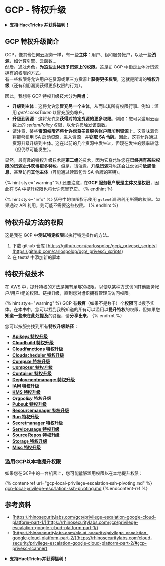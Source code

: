 # GCP - 特权升级

<details>

<summary><strong>支持 HackTricks 并获得福利！</strong></summary>

* 如果您想在 HackTricks 中看到您的公司广告，或者如果您想访问 PEASS 的最新版本或下载 PDF 版的 HackTricks，请查看[**订阅计划**](https://github.com/sponsors/carlospolop)！
* 获取[**官方 PEASS 和 HackTricks 商品**](https://peass.creator-spring.com)
* 发现[**PEASS 家族**](https://opensea.io/collection/the-peass-family)，我们的独家[**NFT**](https://opensea.io/collection/the-peass-family)收藏品
* **加入** 💬 [**Discord 群组**](https://discord.gg/hRep4RUj7f) 或 [**Telegram 群组**](https://t.me/peass) 或 **关注**我的 **Twitter** 🐦 [**@carlospolopm**](https://twitter.com/carlospolopm)**。**
* **通过向** [**HackTricks**](https://github.com/carlospolop/hacktricks) **和** [**HackTricks Cloud**](https://github.com/carlospolop/hacktricks-cloud) **github 仓库提交 PR 来分享您的黑客技巧。**

</details>

## GCP 特权升级简介 <a href="#introduction-to-gcp-privilege-escalation" id="introduction-to-gcp-privilege-escalation"></a>

GCP，像其他任何云服务一样，有一些**主体**：用户、组和服务帐户，以及一些**资源**，如计算引擎、云函数...\
然后，通过角色，**为这些主体授予资源上的权限**。这是在 GCP 中指定主体对资源拥有的权限的方式。\
有一些权限将允许用户在资源或第三方资源上**获得更多权限**，这就是所谓的**特权升级**（还有利用漏洞获得更多权限的行为）。

因此，我想将 GCP 特权升级技术分为**两组**：

* **升级到主体**：这将允许您**冒充另一个主体**，从而以其所有权限行事。例如：滥用 _getAccessToken_ 以冒充服务帐户。
* **升级到资源**：这将允许您**获得对特定资源的更多权限**。例如：您可以滥用云函数上的 _setIamPolicy_ 权限，以允许您触发该函数。
* 请注意，某些**资源权限还将允许您将任意服务帐户附加到资源**上。这意味着您将能够使用 SA 启动资源，进入资源，并**窃取 SA 令牌**。因此，这将允许通过资源升级升级到主体。这在以前的几个资源中发生过，但现在发生的频率较低（但仍然可能发生）。

显然，最有趣的特权升级技术是**第二组**的技术，因为它将允许您在**已经拥有某些权限的资源之外获得更多特权**。但是，请注意，**升级资源**可能还会让您访问**敏感信息**，甚至访问**其他主体**（可能通过读取包含 SA 令牌的密钥）。

{% hint style="warning" %}
还要注意，在**GCP 服务帐户既是主体又是权限**，因此在 SA 中提升权限也将允许您冒充它。
{% endhint %}

{% hint style="info" %}
括号中的权限指示使用 `gcloud` 漏洞利用所需的权限。如果通过 API 利用，则可能不需要这些权限。
{% endhint %}

## 特权升级方法的权限

这是我在 GCP 中**测试特定权限**以执行特定操作的方法。

1. 下载 github 仓库 [https://github.com/carlospolop/gcp\_privesc\_scripts](https://github.com/carlospolop/gcp\_privesc\_scripts)
2. 在 tests/ 中添加新的脚本&#x20;

## 特权升级技术

在 AWS 中，提升特权的方法是拥有足够的权限，以便以某种方式访问其他服务帐户/用户/组的权限。链接升级，直到您对组织拥有管理员访问权限。

{% hint style="warning" %}
GCP 有**数百**（如果不是数千）个**权限**可以授予实体。在本书中，您可以找到我所知道的所有可以滥用以**提升特权**的权限，但如果您**知道一些未在此处提及**的路径，请**分享出来**。
{% endhint %}

您可以按服务找到所有**特权升级路径**：

* [**Apikeys 特权升级**](gcp-apikeys-privesc.md)
* [**Cloudbuild 特权升级**](gcp-cloudbuild-privesc.md)
* [**Cloudfunctions 特权升级**](gcp-cloudfunctions-privesc.md)
* [**Cloudscheduler 特权升级**](gcp-cloudscheduler-privesc.md)
* [**Compute 特权升级**](../../gcp-pentesting/gcp-privilege-escalation/gcp-compute-privesc/)
* [**Composer 特权升级**](gcp-composer-privesc.md)
* [**Container 特权升级**](gcp-container-privesc.md)
* [**Deploymentmanager 特权升级**](gcp-deploymentmaneger-privesc.md)
* [**IAM 特权升级**](gcp-iam-privesc.md)
* [**KMS 特权升级**](gcp-kms-privesc.md)
* [**Orgpolicy 特权升级**](gcp-orgpolicy-privesc.md)
* [**Pubsub 特权升级**](gcp-pubsub-privesc.md)
* [**Resourcemanager 特权升级**](gcp-resourcemanager-privesc.md)
* [**Run 特权升级**](gcp-run-privesc.md)
* [**Secretmanager 特权升级**](gcp-secretmanager-privesc.md)
* [**Serviceusage 特权升级**](gcp-serviceusage-privesc.md)
* [**Source Repos 特权升级**](gcp-sourcerepos-privesc.md)
* [**Storage 特权升级**](gcp-storage-privesc.md)
* [**Misc 特权升级**](gcp-misc-perms-privesc.md)
### 滥用GCP以本地提升权限

如果您在GCP中的一台机器上，您可能能够滥用权限以在本地提升权限：

{% content-ref url="gcp-local-privilege-escalation-ssh-pivoting.md" %}
[gcp-local-privilege-escalation-ssh-pivoting.md](gcp-local-privilege-escalation-ssh-pivoting.md)
{% endcontent-ref %}

## 参考资料

* [https://rhinosecuritylabs.com/gcp/privilege-escalation-google-cloud-platform-part-1/](https://rhinosecuritylabs.com/gcp/privilege-escalation-google-cloud-platform-part-1/)
* [https://rhinosecuritylabs.com/cloud-security/privilege-escalation-google-cloud-platform-part-2/](https://rhinosecuritylabs.com/cloud-security/privilege-escalation-google-cloud-platform-part-2/#gcp-privesc-scanner)

<details>

<summary><strong>支持HackTricks并获得福利！</strong></summary>

* 如果您想在HackTricks中看到您的公司广告，或者如果您想访问PEASS的最新版本或下载PDF版本的HackTricks，请查看[**订阅计划**](https://github.com/sponsors/carlospolop)！
* 获取[**官方PEASS和HackTricks周边产品**](https://peass.creator-spring.com)
* 发现[**PEASS家族**](https://opensea.io/collection/the-peass-family)，我们的独家[**NFT**](https://opensea.io/collection/the-peass-family)收藏品
* **加入** 💬 [**Discord群组**](https://discord.gg/hRep4RUj7f) 或 [**Telegram群组**](https://t.me/peass) 或 **关注**我在**Twitter**上的动态 🐦 [**@carlospolopm**](https://twitter.com/carlospolopm)**。**
* **通过向** [**HackTricks**](https://github.com/carlospolop/hacktricks) **和** [**HackTricks Cloud**](https://github.com/carlospolop/hacktricks-cloud) **github仓库提交PR来分享您的黑客技巧。**

</details>
